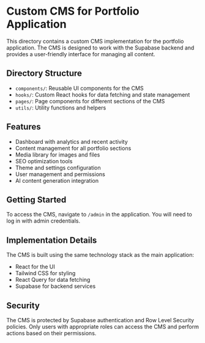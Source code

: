 # Custom CMS for Portfolio Application

This directory contains a custom CMS implementation for the portfolio application. The CMS is designed to work with the Supabase backend and provides a user-friendly interface for managing all content.

## Directory Structure

- `components/`: Reusable UI components for the CMS
- `hooks/`: Custom React hooks for data fetching and state management
- `pages/`: Page components for different sections of the CMS
- `utils/`: Utility functions and helpers

## Features

- Dashboard with analytics and recent activity
- Content management for all portfolio sections
- Media library for images and files
- SEO optimization tools
- Theme and settings configuration
- User management and permissions
- AI content generation integration

## Getting Started

To access the CMS, navigate to `/admin` in the application. You will need to log in with admin credentials.

## Implementation Details

The CMS is built using the same technology stack as the main application:
- React for the UI
- Tailwind CSS for styling
- React Query for data fetching
- Supabase for backend services

## Security

The CMS is protected by Supabase authentication and Row Level Security policies. Only users with appropriate roles can access the CMS and perform actions based on their permissions.
